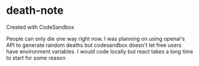 # death-note
Created with CodeSandbox

People can only die one way right now. I was planning on using openai's API to generate random deaths but codesandbox doesn't let free users have environment variables. I would code locally but react takes a long time to start for some reason